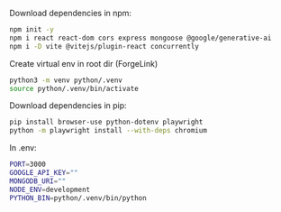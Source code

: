 Download dependencies in npm:

```bash
npm init -y
npm i react react-dom cors express mongoose @google/generative-ai
npm i -D vite @vitejs/plugin-react concurrently
```

Create virtual env in root dir (ForgeLink)

```bash
python3 -m venv python/.venv
source python/.venv/bin/activate
```

Download dependencies in pip:

```bash
pip install browser-use python-dotenv playwright
python -m playwright install --with-deps chromium

```

In .env:

```bash
PORT=3000
GOOGLE_API_KEY=""
MONGODB_URI=""
NODE_ENV=development
PYTHON_BIN=python/.venv/bin/python
```
